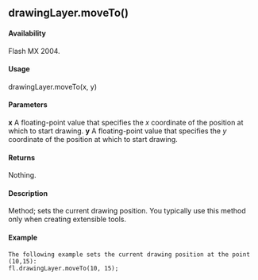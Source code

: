 ## drawingLayer.moveTo()

#### Availability

Flash MX 2004.

#### Usage

drawingLayer.moveTo(x, y)

#### Parameters

**x** A floating-point value that specifies the *x* coordinate of the position at which to start drawing.
**y** A floating-point value that specifies the *y* coordinate of the position at which to start drawing.

#### Returns

Nothing.

#### Description

Method; sets the current drawing position. You typically use this method only when creating extensible tools.

#### Example

```
The following example sets the current drawing position at the point (10,15):
fl.drawingLayer.moveTo(10, 15);

```